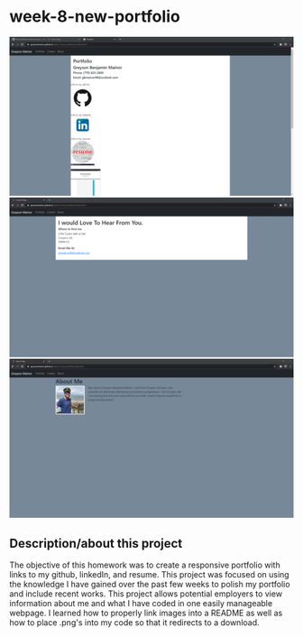# week-8-new-portfolio
![Getting Started](./assets/pictures/Portfolio-screenshot.png)
![Getting Started](./assets/pictures/contact-page-screenshot.png)
![Getting Started](./assets/pictures/about-me-page-screenshot.png)


## Description/about this project
The objective of this homework was to create a responsive portfolio with links to my github, linkedIn, and resume.
This project was focused on using the knowledge I have gained over the past few weeks to polish my portfolio and include recent works.  This project allows potential employers to view information about me and what I have coded in one easily manageable webpage.  I learned how to properly link images into a README as well as how to place .png's into my code so that it redirects to a download.  